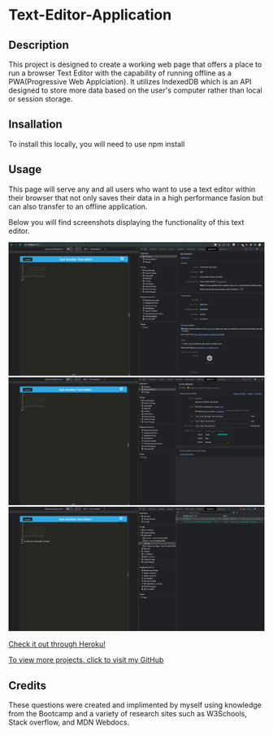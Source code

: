 # Text-Editor-Application

## Description

This project is designed to create a working web page that offers a place to run a browser Text Editor with the capability of running offline as a PWA(Progressive Web Applciation). It utilizes IndexedDB which is an API designed to store more data based on the user's computer rather than local or session storage. 

## Insallation

To install this locally, you will need to use npm install

## Usage

This page will serve any and all users who want to use a text editor within their browser that not only saves their data in a high performance fasion but can also transfer to an offline application.

Below you will find screenshots displaying the functionality of this text editor.

![](images/App-Manifest.png)
![](images/Service-Worker.png)
![](images/IndexedDB-Storage.png)

[Check it out through Heroku!](https://jate-text-editor9.herokuapp.com/)

[To view more projects, click to visit my GitHub](https://github.com/Volexity21?tab=repositories)

## Credits

These questions were created and implimented by myself using knowledge from the Bootcamp and a variety of research sites such as W3Schools, Stack overflow, and MDN Webdocs.